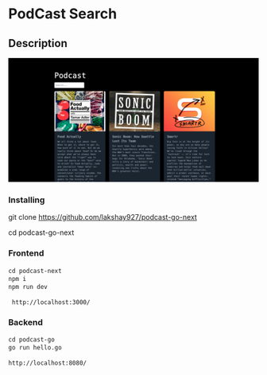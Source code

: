 # PodCast Search

## Description
![Seconds](assets/1.png)

### Installing

git clone https://github.com/lakshay927/podcast-go-next

cd podcast-go-next

### Frontend 
```dash
cd podcast-next
npm i
npm run dev
```
` http://localhost:3000/`

### Backend
```dash
cd podcast-go
go run hello.go
```
`http://localhost:8080/`



